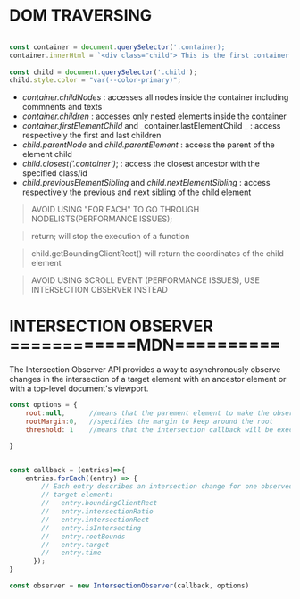 

# DOM TRAVERSING

``` Javascript

const container = document.querySelector('.container);
container.innerHtml = `<div class="child"> This is the first container child</div>`;
  
const child = document.querySelector('.child');
child.style.color = "var(--color-primary)";
```



* _container.childNodes_  : accesses all nodes inside the container including commnents and texts
* _container.children_  :   accesses only nested elements inside the container
* _container.firstElementChild_ and _container.lastElementChild _   : access respectively the first and last children
* _child.parentNode_ and _child.parentElement_  : access the parent of the element child
* _child.closest('.container')_;  : access the closest ancestor with the specified class/id
* _child.previousElementSibling_ and _child.nextElementSibling_  :  access respectively the previous and next sibling of the child element
                                       
   
> AVOID USING "FOR EACH" TO GO THROUGH NODELISTS(PERFORMANCE ISSUES);
  
> return; will stop the execution of a function
  
> child.getBoundingClientRect() will return the coordinates of the child element
  
> AVOID USING SCROLL EVENT (PERFORMANCE ISSUES), USE INTERSECTION OBSERVER INSTEAD
  

# INTERSECTION OBSERVER    ============MDN==========
  
The Intersection Observer API provides a way to asynchronously 
observe changes in the intersection of a target element with an ancestor element or with a top-level document's viewport.
  
 
``` Javascript
const options = {
    root:null,      //means that the parement element to make the observation is the document
    rootMargin:0,   //specifies the margin to keep around the root
    threshold: 1    //means that the intersection callback will be executed when the element is 100% visible on the root

}


const callback = (entries)=>{
    entries.forEach((entry) => {
        // Each entry describes an intersection change for one observed
        // target element:
        //   entry.boundingClientRect
        //   entry.intersectionRatio
        //   entry.intersectionRect
        //   entry.isIntersecting
        //   entry.rootBounds
        //   entry.target
        //   entry.time
      });
}

const observer = new IntersectionObserver(callback, options)

```